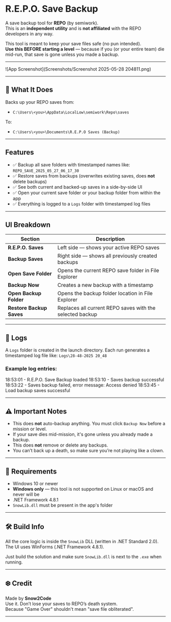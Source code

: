 # R.E.P.O. Save Backup

A save backup tool for **REPO** (by semiwork).  
This is an **independent utility** and is **not affiliated** with the REPO developers in any way.

This tool is meant to keep your save files safe (no pun intended).  
**Use this BEFORE starting a level** — because if you (or your entire team) die mid-run, that save is gone unless you made a backup.

---

![App Screenshot](Screenshots/Screenshot 2025-05-28 204811.png)

---

## 🔧 What It Does

Backs up your REPO saves from:

- `C:\Users\<you>\AppData\LocalLow\semiwork\Repo\saves`

To:

- `C:\Users\<you>\Documents\R.E.P.O Saves (Backup)`

---

## Features

- ✅ Backup all save folders with timestamped names like: `REPO_SAVE_2025_05_27_06_17_30`
- ✅ Restore saves from backups (overwrites existing saves, does **not** delete backups)
- ✅ See both current and backed-up saves in a side-by-side UI
- ✅ Open your current save folder or your backup folder from within the app
- ✅ Everything is logged to a `Logs` folder with timestamped log files

---

## UI Breakdown

| Section                | Description                                                  |
|------------------------|--------------------------------------------------------------|
| **R.E.P.O. Saves**     | Left side — shows your active REPO saves                     |
| **Backup Saves**       | Right side — shows all previously created backups            |
| **Open Save Folder**   | Opens the current REPO save folder in File Explorer          |
| **Backup Now**         | Creates a new backup with a timestamp                        |
| **Open Backup Folder** | Opens the backup folder location in File Explorer            |
| **Restore Backup Saves** | Replaces all current REPO saves with the selected backup |

---

## 📝 Logs

A `Logs` folder is created in the launch directory. Each run generates a timestamped log file like: `Logs\28-48-2025 20_48`


### Example log entries:
18:53:01 - R.E.P.O. Save Backup loaded
18:53:10 - Saves backup successful
18:53:22 - Saves backup failed, error message: Access denied
18:53:45 - Load backup saves successful


---

## ⚠️ Important Notes

- This does **not** auto-backup anything. You must click `Backup Now` before a mission or level.
- If your save dies mid-mission, it's gone unless you already made a backup.
- This does **not** remove or delete any backups.
- You can’t back up a death, so make sure you’re not playing like a clown.

---

## 🧰 Requirements

- Windows 10 or newer  
- **Windows only** — this tool is not supported on Linux or macOS and never will be  
- .NET Framework 4.8.1  
- `SnowLib.dll` must be present in the app's folder  

---

## 🛠 Build Info

All the core logic is inside the `SnowLib` DLL (written in .NET Standard 2.0).  
The UI uses WinForms (.NET Framework 4.8.1).

Just build the solution and make sure `SnowLib.dll` is next to the `.exe` when running.

---

## ❄️ Credit

Made by **Snow2Code**  
Use it. Don’t lose your saves to REPO’s death system.  
Because "Game Over" shouldn't mean "save file obliterated".

---
